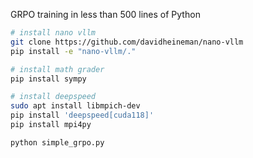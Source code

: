 GRPO training in less than 500 lines of Python

```sh
# install nano vllm
git clone https://github.com/davidheineman/nano-vllm
pip install -e "nano-vllm/."

# install math grader
pip install sympy

# install deepspeed
sudo apt install libmpich-dev
pip install 'deepspeed[cuda118]'
pip install mpi4py

python simple_grpo.py
```
